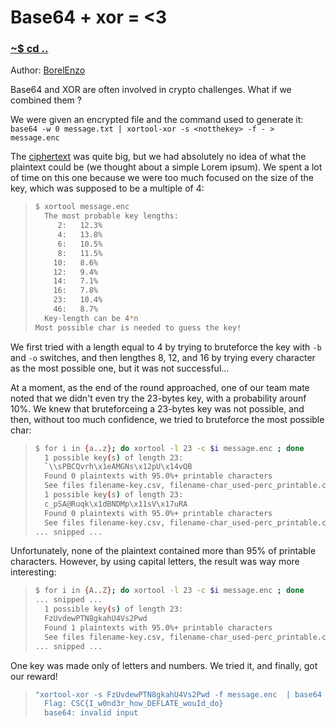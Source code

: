 # Base64 + xor = <3
### [~$ cd ..](../)

Author: [BorelEnzo](https://borelenzo.github.io/CTFs/CSC_BE_2019/base64_xor/)

Base64 and XOR are often involved in crypto challenges. What if we combined them ?

We were given an encrypted file and the command used to generate it: `base64 -w 0 message.txt | xortool-xor -s <notthekey> -f - > message.enc`

The [ciphertext](assets/message.enc) was quite big, but we had absolutely no idea of what the plaintext could be (we thought about a simple Lorem ipsum). We spent a lot of time on this one
because we were too much focused on the size of the key, which was supposed to be a multiple of 4:

> ```sh
>$ xortool message.enc
>	The most probable key lengths:
>	   2:   12.3%
>	   4:   13.8%
>	   6:   10.5%
>	   8:   11.5%
>	  10:   8.6%
>	  12:   9.4%
>	  14:   7.1%
>	  16:   7.8%
>	  23:   10.4%
>	  46:   8.7%
>	Key-length can be 4*n
>Most possible char is needed to guess the key!
> ```

We first tried with a length equal to 4 by trying to bruteforce the key with `-b` and `-o` switches, and then lengthes 8, 12, and 16 by trying every character as the most possible one, but it was not successful...

At a moment, as the end of the round approached, one of our team mate noted that we didn't even try the 23-bytes key, with a probability arounf 10%. We knew that bruteforceing a 23-bytes key was not possible, and then,
without too much confidence, we tried to bruteforce the most possible char:

> ```sh
>$ for i in {a..z}; do xortool -l 23 -c $i message.enc ; done
>	1 possible key(s) of length 23:
>	`\\sPBCQvrh\x1eAMGNs\x12pU\x14vQB
>	Found 0 plaintexts with 95.0%+ printable characters
>	See files filename-key.csv, filename-char_used-perc_printable.csv
>	1 possible key(s) of length 23:
>	c_pSA@Ruqk\x1dBNDMp\x11sV\x17uRA
>	Found 0 plaintexts with 95.0%+ printable characters
>	See files filename-key.csv, filename-char_used-perc_printable.csv
> ... snipped ...
> ```

Unfortunately, none of the plaintext contained more than 95% of printable characters. However, by using capital letters, the result was way more interesting:

> ```sh
>$ for i in {A..Z}; do xortool -l 23 -c $i message.enc ; done
> ... snipped ...
>	1 possible key(s) of length 23:
>	FzUvdewPTN8gkahU4Vs2Pwd
>	Found 1 plaintexts with 95.0%+ printable characters
>	See files filename-key.csv, filename-char_used-perc_printable.csv
> ... snipped ...
> ```

One key was made only of letters and numbers. We tried it, and finally, got our reward!

> ```sh
>"xortool-xor -s FzUvdewPTN8gkahU4Vs2Pwd -f message.enc  | base64 -d | grep CSC
>	Flag: CSC{I_w0nd3r_how_DEFLATE_wouId_do}
>	base64: invalid input
> ```
